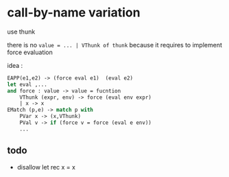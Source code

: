# call-by-name variation

use thunk 

there is no `value = ... | VThunk of thunk` because it requires to implement force evaluation

idea : 
```ocaml
EAPP(e1,e2) -> (force eval e1)  (eval e2)
let eval ,...
and force : value -> value = fucntion
    VThunk (expr, env) -> force (eval env expr)
    | x -> x
EMatch (p,e) -> match p with
    PVar x -> (x,VThunk)
    PVal v -> if (force v = force (eval e env))
    ...
```

## todo

- disallow let rec x = x
